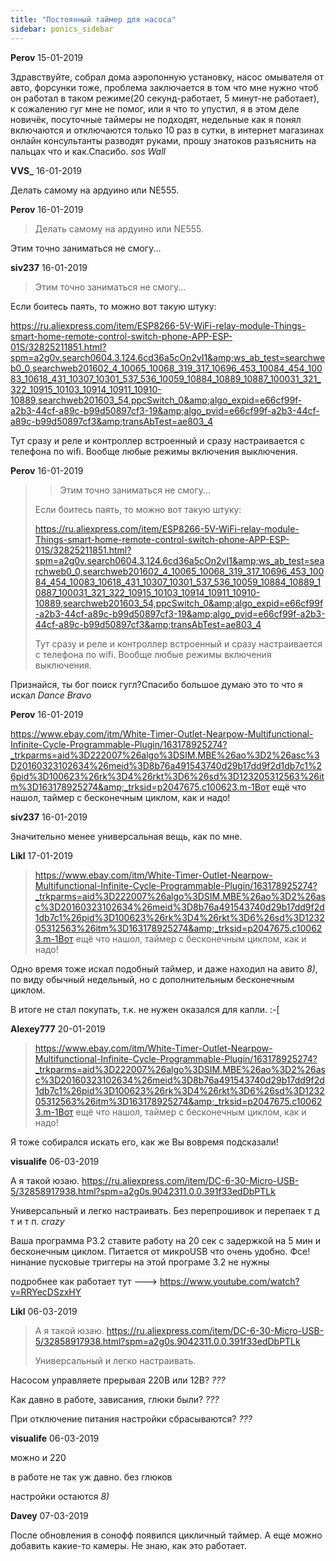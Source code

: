 ```yaml
---
title: "Постоянный таймер для насоса"
sidebar: ponics_sidebar
---
```


**Perov** 15-01-2019

Здравствуйте, собрал дома аэропонную установку, насос омывателя от авто, форсунки тоже, проблема заключается в том что мне нужно чтоб он работал в таком режиме(20 секунд-работает, 5 минут-не работает), к сожалению гуг мне не помог, или я что то упустил, я в этом деле новичёк, посуточные таймеры не подходят, недельные как я понял включаются и отключаются только 10 раз в сутки, в интернет магазинах онлайн консультанты разводят руками, прошу знатоков разъяснить на пальцах что и как.Спасибо. *sos* *Wall*


**VVS_** 16-01-2019

Делать самому на ардуино или NE555.


**Perov** 16-01-2019

> Делать самому на ардуино или NE555.

Этим точно заниматься не смогу...


**siv237** 16-01-2019

> Этим точно заниматься не смогу...

Если боитесь паять, то можно вот такую штуку:

https://ru.aliexpress.com/item/ESP8266-5V-WiFi-relay-module-Things-smart-home-remote-control-switch-phone-APP-ESP-01S/32825211851.html?spm=a2g0v.search0604.3.124.6cd36a5cOn2vI1&amp;ws_ab_test=searchweb0_0,searchweb201602_4_10065_10068_319_317_10696_453_10084_454_10083_10618_431_10307_10301_537_536_10059_10884_10889_10887_100031_321_322_10915_10103_10914_10911_10910-10889,searchweb201603_54,ppcSwitch_0&amp;algo_expid=e66cf99f-a2b3-44cf-a89c-b99d50897cf3-19&amp;algo_pvid=e66cf99f-a2b3-44cf-a89c-b99d50897cf3&amp;transAbTest=ae803_4

Тут сразу и реле и контроллер встроенный и сразу настраивается с телефона по wifi. Вообще любые режимы включения выключения.


**Perov** 16-01-2019

> > Этим точно заниматься не смогу...
> 
> 
> 
> Если боитесь паять, то можно вот такую штуку:
> 
> https://ru.aliexpress.com/item/ESP8266-5V-WiFi-relay-module-Things-smart-home-remote-control-switch-phone-APP-ESP-01S/32825211851.html?spm=a2g0v.search0604.3.124.6cd36a5cOn2vI1&amp;ws_ab_test=searchweb0_0,searchweb201602_4_10065_10068_319_317_10696_453_10084_454_10083_10618_431_10307_10301_537_536_10059_10884_10889_10887_100031_321_322_10915_10103_10914_10911_10910-10889,searchweb201603_54,ppcSwitch_0&amp;algo_expid=e66cf99f-a2b3-44cf-a89c-b99d50897cf3-19&amp;algo_pvid=e66cf99f-a2b3-44cf-a89c-b99d50897cf3&amp;transAbTest=ae803_4
> 
> Тут сразу и реле и контроллер встроенный и сразу настраивается с телефона по wifi. Вообще любые режимы включения выключения.

Признайся, ты бог поиск гугл?Спасибо большое думаю это то что я искал *Dance* *Bravo*


**Perov** 16-01-2019

https://www.ebay.com/itm/White-Timer-Outlet-Nearpow-Multifunctional-Infinite-Cycle-Programmable-Plugin/163178925274?_trkparms=aid%3D222007%26algo%3DSIM.MBE%26ao%3D2%26asc%3D20160323102634%26meid%3D8b76a491543740d29b17dd9f2d1db7c1%26pid%3D100623%26rk%3D4%26rkt%3D6%26sd%3D123205312563%26itm%3D163178925274&amp;_trksid=p2047675.c100623.m-1Вот ещё что нашол, таймер с бесконечным циклом, как и надо!


**siv237** 16-01-2019

Значительно менее универсальная вещь, как по мне.


**Likl** 17-01-2019

> https://www.ebay.com/itm/White-Timer-Outlet-Nearpow-Multifunctional-Infinite-Cycle-Programmable-Plugin/163178925274?_trkparms=aid%3D222007%26algo%3DSIM.MBE%26ao%3D2%26asc%3D20160323102634%26meid%3D8b76a491543740d29b17dd9f2d1db7c1%26pid%3D100623%26rk%3D4%26rkt%3D6%26sd%3D123205312563%26itm%3D163178925274&amp;_trksid=p2047675.c100623.m-1Вот ещё что нашол, таймер с бесконечным циклом, как и надо!

Одно время тоже искал подобный таймер, и даже находил на авито *8)*, по виду обычный недельный, но с дополнительным бесконечным циклом.

В итоге не стал покупать, т.к. не нужен оказался для капли. :-[


**Alexey777** 20-01-2019

> https://www.ebay.com/itm/White-Timer-Outlet-Nearpow-Multifunctional-Infinite-Cycle-Programmable-Plugin/163178925274?_trkparms=aid%3D222007%26algo%3DSIM.MBE%26ao%3D2%26asc%3D20160323102634%26meid%3D8b76a491543740d29b17dd9f2d1db7c1%26pid%3D100623%26rk%3D4%26rkt%3D6%26sd%3D123205312563%26itm%3D163178925274&amp;_trksid=p2047675.c100623.m-1Вот ещё что нашол, таймер с бесконечным циклом, как и надо!

Я тоже собирался искать его, как же Вы вовремя подсказали!


**visualife** 06-03-2019

А я такой юзаю. https://ru.aliexpress.com/item/DC-6-30-Micro-USB-5/32858917938.html?spm=a2g0s.9042311.0.0.391f33edDbPTLk

Универсальный и легко настраивать. Без перепрошивок и перепаек т д т и т п. *crazy*

Ваша программа Р3.2 ставите работу на 20 сек с задержкой на 5 мин и бесконечным циклом. Питается от микроUSB что очень удобно. Фсе! нинание пусковые триггеры на этой програме 3.2 не нужны

подробнее как работает тут ---&gt; https://www.youtube.com/watch?v=RRYecDSzxHY


**Likl** 06-03-2019

> А я такой юзаю. https://ru.aliexpress.com/item/DC-6-30-Micro-USB-5/32858917938.html?spm=a2g0s.9042311.0.0.391f33edDbPTLk
> 
> Универсальный и легко настраивать. 

Насосом управляете прерывая 220В или 12В? *???*

Как давно в работе, зависания, глюки были? *???*

При отключение питания настройки сбрасываются? *???*


**visualife** 06-03-2019

можно и 220

в работе не так уж давно. без глюков

настройки остаются *8)*


**Davey** 07-03-2019

После обновления в сонофф появился цикличный таймер. А еще можно добавить какие-то камеры. Не знаю, как это работает.


